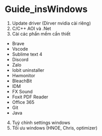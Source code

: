 # Guide_insWindows

1. Update driver (Dirver nvidia cài riêng)
2. C/C++ AOI và .Net
3. Cài các phần mềm cần thiết
  - Brave
  - Vscode
  - Sublime text 4
  - Discord
  - Zalo
  - Iobit uninstaller
  - Hwmonitor
  - BleachBit
  - IDM
  - FX Sound
  - Foxit PDF Reader
  - Office 365
  - Git
  - Java
4. Tuỳ chỉnh settings windows
5. Tối ưu windows (HNOE, Chris, optimizer)
